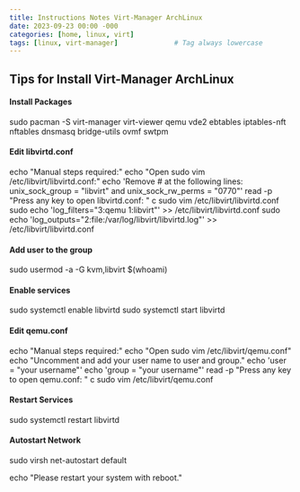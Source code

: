 ```yaml
---
title: Instructions Notes Virt-Manager ArchLinux
date: 2023-09-23 00:00 -000
categories: [home, linux, virt]
tags: [linux, virt-manager]              # Tag always lowercase
---
```

## Tips for Install Virt-Manager ArchLinux

#### Install Packages

sudo pacman -S virt-manager virt-viewer qemu vde2 ebtables iptables-nft nftables dnsmasq bridge-utils ovmf swtpm

#### Edit libvirtd.conf

echo "Manual steps required:"
echo "Open sudo vim /etc/libvirt/libvirtd.conf:"
echo 'Remove # at the following lines: unix_sock_group = "libvirt" and unix_sock_rw_perms = "0770"'
read -p "Press any key to open libvirtd.conf: " c
sudo vim /etc/libvirt/libvirtd.conf
sudo echo 'log_filters="3:qemu 1:libvirt"' >> /etc/libvirt/libvirtd.conf
sudo echo 'log_outputs="2:file:/var/log/libvirt/libvirtd.log"' >> /etc/libvirt/libvirtd.conf

#### Add user to the group

sudo usermod -a -G kvm,libvirt $(whoami)

#### Enable services

sudo systemctl enable libvirtd
sudo systemctl start libvirtd

#### Edit qemu.conf

echo "Manual steps required:"
echo "Open sudo vim /etc/libvirt/qemu.conf"
echo "Uncomment and add your user name to user and group."
echo 'user = "your username"'
echo 'group = "your username"'
read -p "Press any key to open qemu.conf: " c
sudo vim /etc/libvirt/qemu.conf

#### Restart Services

sudo systemctl restart libvirtd

#### Autostart Network

sudo virsh net-autostart default

echo "Please restart your system with reboot."

